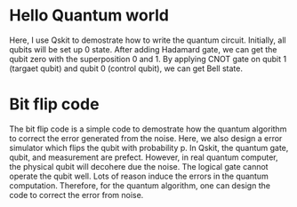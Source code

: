 # Hello Quantum world
Here, I use Qskit to demostrate how to write the quantum circuit. Initially, all qubits will be set up 0 state. After adding  Hadamard gate, we can get the qubit zero with the superposition 0 and 1. By applying CNOT gate on qubit 1 (targaet qubit) and qubit 0 (control qubit), we can get Bell state.

# Bit flip code
The bit flip code is a simple code to demostrate how the quantum algorithm to correct the error generated from the noise. Here, we also design a error simulator which flips the qubit with probability p. In Qskit, the quantum gate, qubit, and measurement are prefect. However, in real quantum computer, the physical qubit will decohere due the noise. The logical gate cannot operate the qubit well. Lots of reason induce the errors in the quantum computation. Therefore, for the quantum algorithm, one can design the code to correct the error from noise.   

